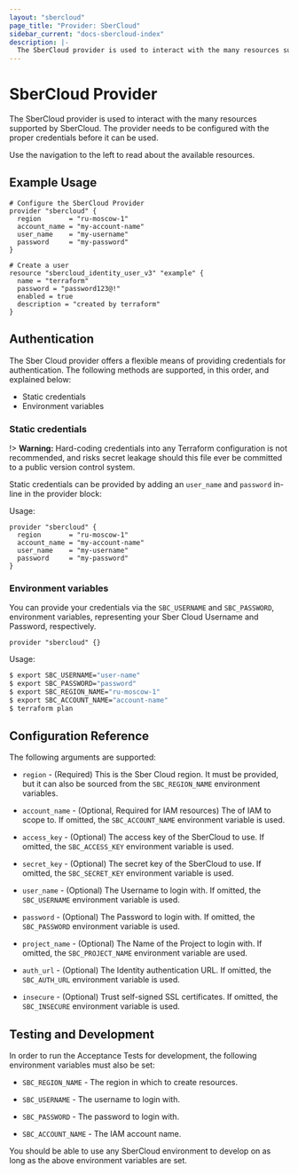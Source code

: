 ```yaml
---
layout: "sbercloud"
page_title: "Provider: SberCloud"
sidebar_current: "docs-sbercloud-index"
description: |-
  The SberCloud provider is used to interact with the many resources supported by SberCloud. The provider needs to be configured with the proper credentials before it can be used.
---
```


# SberCloud Provider

The SberCloud provider is used to interact with the
many resources supported by SberCloud. The provider needs to be configured
with the proper credentials before it can be used.

Use the navigation to the left to read about the available resources.

## Example Usage

```hcl
# Configure the SberCloud Provider
provider "sbercloud" {
  region       = "ru-moscow-1"
  account_name = "my-account-name"
  user_name    = "my-username"
  password     = "my-password"
}

# Create a user
resource "sbercloud_identity_user_v3" "example" {
  name = "terraform"
  password = "password123@!"
  enabled = true
  description = "created by terraform"
}
```

## Authentication

The Sber Cloud provider offers a flexible means of providing credentials for
authentication. The following methods are supported, in this order, and
explained below:

- Static credentials
- Environment variables

### Static credentials ###

!> **Warning:** Hard-coding credentials into any Terraform configuration is not
recommended, and risks secret leakage should this file ever be committed to a
public version control system.

Static credentials can be provided by adding an `user_name` and `password`
in-line in the provider block:

Usage:

```hcl
provider "sbercloud" {
  region       = "ru-moscow-1"
  account_name = "my-account-name"
  user_name    = "my-username"
  password     = "my-password"
}
```

### Environment variables

You can provide your credentials via the `SBC_USERNAME` and
`SBC_PASSWORD`, environment variables, representing your Sber
Cloud Username and Password, respectively.

```hcl
provider "sbercloud" {}
```

Usage:

```sh
$ export SBC_USERNAME="user-name"
$ export SBC_PASSWORD="password"
$ export SBC_REGION_NAME="ru-moscow-1"
$ export SBC_ACCOUNT_NAME="account-name"
$ terraform plan
```


## Configuration Reference

The following arguments are supported:

* `region` - (Required) This is the Sber Cloud region. It must be provided,
  but it can also be sourced from the `SBC_REGION_NAME` environment variables.

* `account_name` - (Optional, Required for IAM resources) The
  of IAM to scope to. If omitted, the `SBC_ACCOUNT_NAME` environment variable is used.

* `access_key` - (Optional) The access key of the SberCloud to use.
  If omitted, the `SBC_ACCESS_KEY` environment variable is used.

* `secret_key` - (Optional) The secret key of the SberCloud to use.
  If omitted, the `SBC_SECRET_KEY` environment variable is used.

* `user_name` - (Optional) The Username to login with. If omitted, the
  `SBC_USERNAME` environment variable is used.

* `password` - (Optional) The Password to login with. If omitted, the
  `SBC_PASSWORD` environment variable is used.

* `project_name` - (Optional) The Name of the Project to login with.
  If omitted, the `SBC_PROJECT_NAME` environment variable are used.

* `auth_url` - (Optional) The Identity authentication URL. If omitted, the
  `SBC_AUTH_URL` environment variable is used.

* `insecure` - (Optional) Trust self-signed SSL certificates. If omitted, the
  `SBC_INSECURE` environment variable is used.


## Testing and Development

In order to run the Acceptance Tests for development, the following environment
variables must also be set:

* `SBC_REGION_NAME` - The region in which to create resources.

* `SBC_USERNAME` - The username to login with.

* `SBC_PASSWORD` - The password to login with.

* `SBC_ACCOUNT_NAME` - The IAM account name.

You should be able to use any SberCloud environment to develop on as long as the
above environment variables are set.
